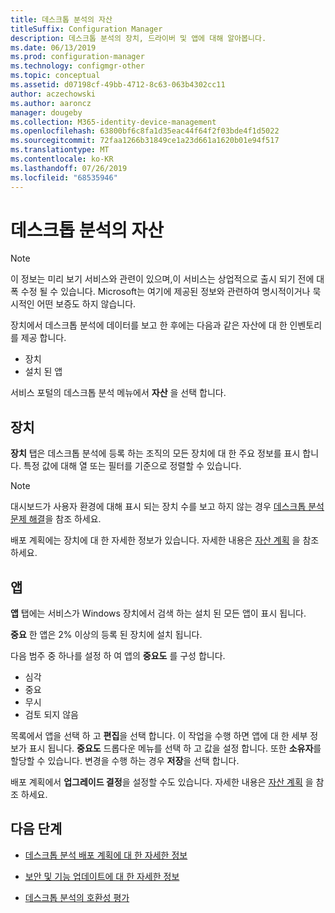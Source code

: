```yaml
---
title: 데스크톱 분석의 자산
titleSuffix: Configuration Manager
description: 데스크톱 분석의 장치, 드라이버 및 앱에 대해 알아봅니다.
ms.date: 06/13/2019
ms.prod: configuration-manager
ms.technology: configmgr-other
ms.topic: conceptual
ms.assetid: d07198cf-49bb-4712-8c63-063b4302cc11
author: aczechowski
ms.author: aaroncz
manager: dougeby
ms.collection: M365-identity-device-management
ms.openlocfilehash: 63800bf6c8fa1d35eac44f64f2f03bde4f1d5022
ms.sourcegitcommit: 72faa1266b31849ce1a23d661a1620b01e94f517
ms.translationtype: MT
ms.contentlocale: ko-KR
ms.lasthandoff: 07/26/2019
ms.locfileid: "68535946"
---
```

# <a name="assets-in-desktop-analytics"></a>데스크톱 분석의 자산

> [!Note]  
> 이 정보는 미리 보기 서비스와 관련이 있으며,이 서비스는 상업적으로 출시 되기 전에 대폭 수정 될 수 있습니다. Microsoft는 여기에 제공된 정보와 관련하여 명시적이거나 묵시적인 어떤 보증도 하지 않습니다.  

장치에서 데스크톱 분석에 데이터를 보고 한 후에는 다음과 같은 자산에 대 한 인벤토리를 제공 합니다.

- 장치
- 설치 된 앱  

서비스 포털의 데스크톱 분석 메뉴에서 **자산** 을 선택 합니다.


## <a name="devices"></a>장치

**장치** 탭은 데스크톱 분석에 등록 하는 조직의 모든 장치에 대 한 주요 정보를 표시 합니다. 특정 값에 대해 열 또는 필터를 기준으로 정렬할 수 있습니다.

> [!NOTE]  
> 대시보드가 사용자 환경에 대해 표시 되는 장치 수를 보고 하지 않는 경우 [데스크톱 분석 문제 해결](/sccm/desktop-analytics/troubleshooting)을 참조 하세요.  

배포 계획에는 장치에 대 한 자세한 정보가 있습니다. 자세한 내용은 [자산 계획](/sccm/desktop-analytics/about-deployment-plans#plan-assets) 을 참조 하세요.

## <a name="apps"></a>앱

**앱** 탭에는 서비스가 Windows 장치에서 검색 하는 설치 된 모든 앱이 표시 됩니다.

**중요** 한 앱은 2% 이상의 등록 된 장치에 설치 됩니다.

다음 범주 중 하나를 설정 하 여 앱의 **중요도** 를 구성 합니다.

- 심각
- 중요
- 무시
- 검토 되지 않음

목록에서 앱을 선택 하 고 **편집**을 선택 합니다. 이 작업을 수행 하면 앱에 대 한 세부 정보가 표시 됩니다. **중요도** 드롭다운 메뉴를 선택 하 고 값을 설정 합니다. 또한 **소유자**를 할당할 수 있습니다. 변경을 수행 하는 경우 **저장**을 선택 합니다.

배포 계획에서 **업그레이드 결정**을 설정할 수도 있습니다. 자세한 내용은 [자산 계획](/sccm/desktop-analytics/about-deployment-plans#plan-assets) 을 참조 하세요.


## <a name="next-steps"></a>다음 단계

- [데스크톱 분석 배포 계획에 대 한 자세한 정보](/sccm/desktop-analytics/about-deployment-plans)  

- [보안 및 기능 업데이트에 대 한 자세한 정보](/sccm/desktop-analytics/about-updates)  

- [데스크톱 분석의 호환성 평가](/sccm/desktop-analytics/compat-assessment)  
